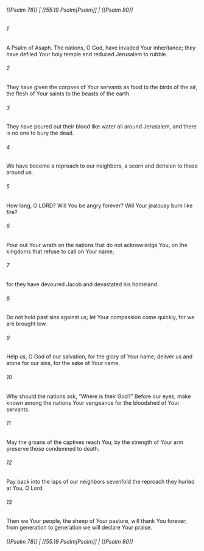 
###### [[Psalm 78]] | [[55.19 Psalm|Psalm]] | [[Psalm 80]]

###### 1
A Psalm of Asaph. The nations, O God, have invaded Your inheritance; they have defiled Your holy temple and reduced Jerusalem to rubble.
###### 2
They have given the corpses of Your servants as food to the birds of the air, the flesh of Your saints to the beasts of the earth.
###### 3
They have poured out their blood like water all around Jerusalem, and there is no one to bury the dead.
###### 4
We have become a reproach to our neighbors, a scorn and derision to those around us.
###### 5
How long, O LORD? Will You be angry forever? Will Your jealousy burn like fire?
###### 6
Pour out Your wrath on the nations that do not acknowledge You, on the kingdoms that refuse to call on Your name,
###### 7
for they have devoured Jacob and devastated his homeland.
###### 8
Do not hold past sins against us; let Your compassion come quickly, for we are brought low.
###### 9
Help us, O God of our salvation, for the glory of Your name; deliver us and atone for our sins, for the sake of Your name.
###### 10
Why should the nations ask, “Where is their God?” Before our eyes, make known among the nations Your vengeance for the bloodshed of Your servants.
###### 11
May the groans of the captives reach You; by the strength of Your arm preserve those condemned to death.
###### 12
Pay back into the laps of our neighbors sevenfold the reproach they hurled at You, O Lord.
###### 13
Then we Your people, the sheep of Your pasture, will thank You forever; from generation to generation we will declare Your praise.

###### [[Psalm 78]] | [[55.19 Psalm|Psalm]] | [[Psalm 80]]
